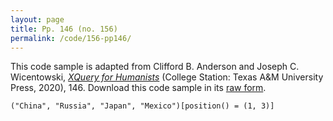 ```yaml
---
layout: page
title: Pp. 146 (no. 156)
permalink: /code/156-pp146/
---
```


This code sample is adapted from Clifford B. Anderson and Joseph C. Wicentowski, 
[_XQuery for Humanists_](/) (College Station: Texas A&M University Press, 2020), 146. 
Download this code sample in its [raw form](/code/156-pp146/156-pp146.xq).

```xquery
("China", "Russia", "Japan", "Mexico")[position() = (1, 3)]
```  
